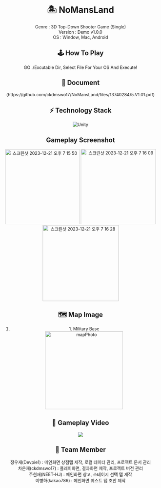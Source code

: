 <div align=center>
<h1>🏝️ NoMansLand</h1>
Genre : 3D Top-Down Shooter Game (Single)
<br>
  Version : Demo v1.0.0
  <br>
  OS : Window, Mac, Android
  <h2>🕹️ How To Play</h2>
GO ./Excutable Dir, Select File For Your OS And Execute!

<h2>📄 Document</h2>
(https://github.com/ckdmswo17/NoMansLand/files/13740284/5.V1.01.pdf)

<h2>⚡️ Technology Stack</h2>

![Unity](https://img.shields.io/badge/unity-%23000000.svg?style=for-the-badge&logo=unity&logoColor=white)


<h2>Gameplay Screenshot</h2>
<img width="245" alt="스크린샷 2023-12-21 오후 7 15 50" src="https://github.com/ckdmswo17/NoMansLand/assets/71180737/29937361-7477-4017-970b-25a131261f61">
<img width="246" alt="스크린샷 2023-12-21 오후 7 16 09" src="https://github.com/ckdmswo17/NoMansLand/assets/71180737/6e678d1a-4026-4dbb-8e06-0b6188e40160">
<img width="249" alt="스크린샷 2023-12-21 오후 7 16 28" src="https://github.com/ckdmswo17/NoMansLand/assets/71180737/124cdf8c-9b4e-46e3-88e0-6c1ecf09a583">

<h2>🗺️ Map Image</h2>
<ol><li>1. Military Base<br><img width="255" alt="mapPhoto" src="https://github.com/ckdmswo17/NoMansLand/assets/71180737/79ef3b51-96e2-44a8-b3fd-0a06c1383b84"></li></ol>
<h2>🎥 Gameplay Video</h2>
<a href="https://youtu.be/vvXvGnNOJ-o?feature=shared"><img src="https://img.shields.io/badge/YouTube-%23FF0000.svg?style=for-the-badge&logo=YouTube&logoColor=white"/></a>
<h2>👬 Team Member</h2>
정우재(Devpie1) : 메인화면 상점탭 제작, 로컬 데이터 관리, 프로젝트 문서 관리<br>
차은재(ckdmswo17) : 플레이화면, 결과화면 제작, 프로젝트 버전 관리<br>
주현재(NEET-HJ) : 메인화면 창고, 스테이지 선택 탭 제작<br>
이병하(kakao786) : 메인화면 퀘스트 탭 초안 제작
</div>

